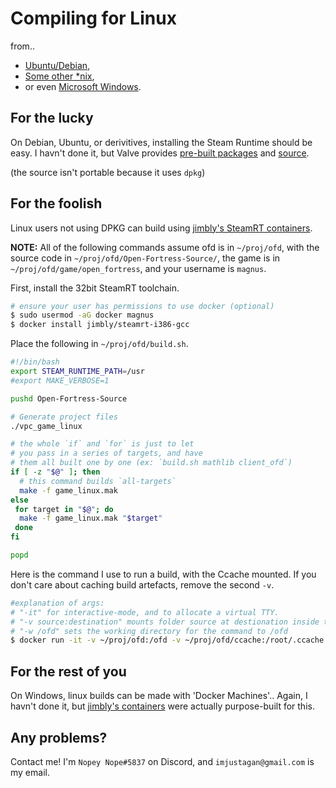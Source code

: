 # Compiling for Linux
from..
* [Ubuntu/Debian](for-the-lucky),
* [Some other *nix](for-the-rest-of-us),
* or even [Microsoft Windows](for-the-foolish).

## For the lucky
On Debian, Ubuntu, or derivitives, installing the Steam Runtime should be easy.
I havn't done it, but Valve provides [pre-built packages][prebuilt]
and [source].

(the source isn't portable because it uses `dpkg`)

## For the foolish
Linux users not using DPKG can build using [jimbly's SteamRT containers][jimbly].

**NOTE:** All of the following commands assume ofd is in `~/proj/ofd`,
with the source code in `~/proj/ofd/Open-Fortress-Source/`,
the game is in `~/proj/ofd/game/open_fortress`, and your username is `magnus`.

First, install the 32bit SteamRT toolchain.
```sh
# ensure your user has permissions to use docker (optional)
$ sudo usermod -aG docker magnus
$ docker install jimbly/steamrt-i386-gcc
```

Place the following in `~/proj/ofd/build.sh`.
```bash
#!/bin/bash
export STEAM_RUNTIME_PATH=/usr
#export MAKE_VERBOSE=1

pushd Open-Fortress-Source

# Generate project files
./vpc_game_linux

# the whole `if` and `for` is just to let
# you pass in a series of targets, and have
# them all built one by one (ex: `build.sh mathlib client_ofd`)
if [ -z "$@" ]; then
  # this command builds `all-targets`
  make -f game_linux.mak
else
 for target in "$@"; do
  make -f game_linux.mak "$target"
 done
fi

popd
```


Here is the command I use to run a build, with the Ccache mounted.
If you don't care about caching build artefacts, remove the second `-v`.
```sh
#explanation of args:
# "-it" for interactive-mode, and to allocate a virtual TTY.
# "-v source:destination" mounts folder source at destionation inside the container
# "-w /ofd" sets the working directory for the command to /ofd
$ docker run -it -v ~/proj/ofd:/ofd -v ~/proj/ofd/ccache:/root/.ccache -w /ofd jimbly/steamrt-i386-gcc ./build.sh
```

## For the rest of you
On Windows, linux builds can be made with 'Docker Machines'..
Again, I havn't done it, but [jimbly's containers][jimbly] were actually purpose-built for this.

## Any problems?
Contact me! I'm `Nopey Nope#5837` on Discord, and `imjustagan@gmail.com` is my email.

[jimbly]: https://github.com/Jimbly/steam-runtime-docker
[prebuilt]: http://repo.steamstatic.com/steamrt/steamrt-scout/snapshots/
[source]: https://github.com/ValveSoftware/steam-runtime